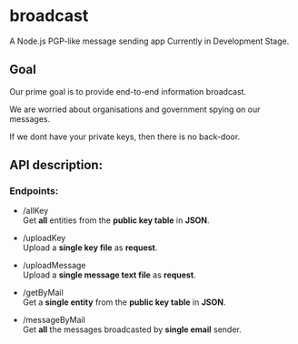 # broadcast

A Node.js PGP-like message sending app
Currently in Development Stage.


## Goal
Our prime goal is to provide end-to-end information broadcast.

We are worried about organisations and government spying on our messages.

If we dont have your private keys, then there is no back-door.


## API description:


### Endpoints:

- /allKey
  <br>Get **all** entities from the **public key table** in **JSON**.

- /uploadKey
    <br>Upload a **single key file** as **request**.

- /uploadMessage
    <br>Upload a **single message text file** as **request**.

- /getByMail
    <br>Get a **single entity** from the **public key table** in **JSON**.

- /messageByMail
    <br>Get **all** the messages broadcasted by **single email** sender.
